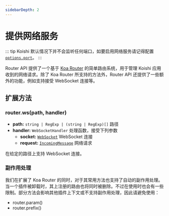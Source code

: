 ```yaml
---
sidebarDepth: 2
---
```


# 提供网络服务

::: tip
Koishi 默认情况下并不会监听任何端口，如要启用网络服务请记得配置 [`options.port`](../../api/core/app.md#options-port)。
:::

Router API 提供了一个基于 [Koa Router](https://github.com/koajs/router) 的简单路由系统，用于管理 Koishi 应用收到的网络请求。除了 Koa Router 所支持的方法外，Router API 还提供了一些额外的功能，例如支持接受 WebSocket 连接等。

## 扩展方法

### router.ws(path, handler)

- **path:** `string | RegExp | (string | RegExp)[]` 路径
- **handler:** `WebSocketHandler` 处理函数，接受下列参数
  - **socket:** [`WebSocket`](https://github.com/websockets/ws/blob/master/doc/ws.md#class-websocket) WebSocket 连接
  - **request:** [`IncomingMessage`](https://nodejs.org/api/http.html#class-httpincomingmessage) 网络请求

在给定的路径上支持 WebSocket 连接。

### 副作用处理

我们在扩展了 Koa Router 的同时，对于其常用方法也支持了自动的副作用处理。当一个插件被卸载时，其上注册的路由也将同时被删除。不过在使用时也会有一些限制。部分方法会影响其他插件上下文或不支持副作用处理，因此请避免使用：

- router.param()
- router.prefix()
